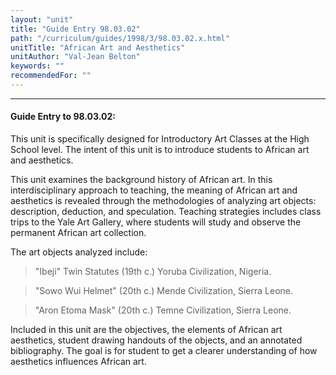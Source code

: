 ```yaml
---
layout: "unit"
title: "Guide Entry 98.03.02"
path: "/curriculum/guides/1998/3/98.03.02.x.html"
unitTitle: "African Art and Aesthetics"
unitAuthor: "Val-Jean Belton"
keywords: ""
recommendedFor: ""
---
```

<body>
<hr/>
<h4>
Guide Entry to 98.03.02:
</h4>
This unit is specifically designed for Introductory Art Classes at the High School level.  The intent of this unit is to introduce students to African art and aesthetics.
<p>
This unit examines the background history of African art.  In this interdisciplinary approach to teaching, the meaning of African art and aesthetics is revealed through the methodologies of analyzing art objects: description, deduction, and speculation.  Teaching strategies includes class trips to the Yale Art Gallery, where students will study and observe the permanent African art collection.
</p>
<p>
The art objects analyzed include:
</p>
<blockquote>
<dl>
<dt>
"Ibeji" Twin Statutes (19th c.) Yoruba Civilization, Nigeria.
</dt>
</dl>
</blockquote>
<blockquote>
<dl>
<dt>
"Sowo Wui Helmet" (20th c.) Mende Civilization, Sierra Leone.
</dt>
</dl>
</blockquote>
<blockquote>
<dl>
<dt>
"Aron Etoma Mask" (20th c.) Temne Civilization, Sierra Leone.
</dt>
</dl>
</blockquote>
Included in this unit are the objectives, the elements of African art aesthetics, student drawing handouts of the objects, and an annotated bibliography.  The goal is for student to get a clearer understanding of how aesthetics influences African art.
</body>